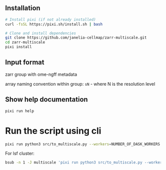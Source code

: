 
## Installation

```bash
# Install pixi (if not already installed)
curl -fsSL https://pixi.sh/install.sh | bash

# Clone and install dependencies
git clone https://github.com/janelia-cellmap/zarr-multiscale.git
cd zarr-multiscale
pixi install
```

## Input format
zarr group with ome-ngff metadata

array naming convention within group: ``sN`` - where N is the resolution level

## Show help documentation
```bash
pixi run help
```
# Run the script using cli
```bash
pixi run python3 src/to_multiscale.py --workers=NUMBER_OF_DASK_WORKERS --data_origin=raw/segmentations --cluster=local --src=PATH_TO_ZARR_GROUP_WITH_OME-NGFF_METADATA``
```

For lsf cluster:

```bash
bsub -n 1 -J multiscale 'pixi run python3 src/to_multiscale.py --workers=NUMBER_OF_DASK_WORKERS --data_origin=raw/segmentations --cluster=lsf --src=PATH_TO_ZARR_GROUP_WITH_OME-NGFF_METADATA --log-dir=dask_workers_logs'``
```